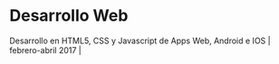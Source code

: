 # Desarrollo Web
Desarrollo en HTML5, CSS y Javascript de Apps Web, Android e IOS | febrero-abril 2017 |

